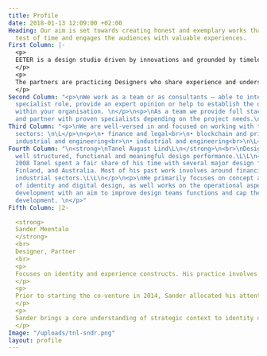 ```yaml
---
title: Profile
date: 2018-01-13 12:09:00 +02:00
Heading: Our aim is set towards creating honest and exemplary works that stands the
  test of time and engages the audiences with valuable experiences.
First Column: |-
  <p>
  EETER is a design studio driven by innovations and grounded by timeless design principles. We cultivate enjoyable work experiences by forming straightforward relationships rooted in responsibility and transparency.
  </p>
  <p>
  The partners are practicing Designers who share experience and understanding in working with a variety of operations: from open-source projects and startups to Global 500 companies.
  </p>
Second Column: "<p>\nWe work as a team or as consultants – able to integrate to a
  specialist role, provide an expert opinion or help to establish the design discipline
  within your organisation. \n</p>\n<p>\nAs a team we provide full stack design service
  and partner with proven specialists depending on the project needs.\n</p>"
Third Column: "<p>\nWe are well-versed in and focused on working with the following
  sectors: \n\L</p>\n<p>\n• finance and legal<br>\n• blockchain and privacy<br>\n•
  industrial and engineering<br>\n• industrial and engineering<br>\n\L</p>"
Fourth Column: "\n<strong>\nTanel August Lind\L\n</strong>\n<br>\nDesigner, Partner\L\L\n<br>\n<p>\nAdvocates
  well structured, functional and meaningful design performance.\L\L\n</p>\n<p>\nSince
  2008 Tanel spent a fair share of his time with several major design firms in Estonia,
  Finland, and Australia. Most of his past work involves around financial, tech and
  industrial sectors.\L\L\n</p>\n<p>\nHe primarily focuses on concept and design direction
  of identity and digital design, as well works on the operational aspects of product
  development with an aim to improve design teams functions and cap the bridge between
  development. \n</p>"
Fifth Column: |2-

  <strong>
  Sander Meentalo 
  </strong>
  <br>
  Designer, Partner  
  <br>
  <p>
  Focuses on identity and experience constructs. His practice involves trinity of semiology, gestalt psychology and heuristics.  
  </p>
  <p>
  Prior to starting the co-venture in 2014, Sander allocated his attention to a leading design agency in Estonia. Aside a succesful freelance career, he has also co-founded and directed a quality music festival in the region.  
  </p>
  <p>
  Sander brings a core understanding of strategic context to identity design. He holds an indispensable combination of strong capacity for concepting, design principles and engineering know-how for digital outputs.
  </p>
Image: "/uploads/tnl-sndr.png"
layout: profile
---
```


